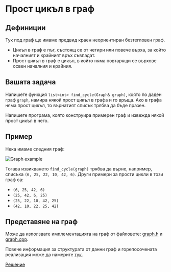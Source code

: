 Прост цикъл в граф
==================

Дефиниции
---------
Тук под граф ще имаме предвид краен неориентиран безтегловен граф.

* Цикъл в граф е път, състоящ се от четири или повече върха,
за който началният и крайният връх съвпадат.
* Прост цикъл в граф е цикъл, в който няма повтарящи се върхове освен началния
и крайния.

Вашата задача
-------------
Напишете функция `list<int> find_cycle(Graph& graph)`,
която по даден граф `graph`, намира някой прост цикъл в графа и го връща.
Ако в графа няма прост цикъл, то върнатият списък трябва да бъде празен.

Напишете програма, която конструира примерен граф и извежда някой прост цикъл
в него.

Пример
------
Нека имаме следния граф:

![Graph example](https://cdn.rawgit.com/dimitaruzunov/data-structures-fmi-2016/cddc11ba/homework/5/graph-example.svg 'Graph example')

Тогава извикването `find_cycle(graph)` трябва да върне, например, списъка
`(6, 25, 22, 10, 42, 6)`. Други примери за прости цикли в този граф са:
* `(6, 25, 42, 6)`
* `(25, 42, 6, 25)`
* `(25, 22, 10, 42, 25)`
* `(42, 10, 22, 25, 42)`

Представяне на граф
-------------------
Може да използвате имплементацията на граф от файловете:
[graph.h](graph.h) и [graph.cpp](graph.cpp).

Повече информация за структурата от данни граф и
горепосочената реализация може да намерите
[тук](../../practicum/graph/README.md).

[Решение](cycle.cpp)
